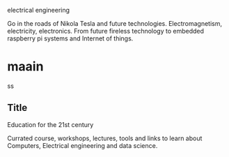 electrical engineering

Go in the roads of Nikola Tesla and future technologies. Electromagnetism, electricity, electronics. From future fireless technology to embedded raspberry pi systems and Internet of things.





# maain
ss
## Title
Education for the 21st century

Currated course, workshops, lectures, tools and links to learn about Computers, Electrical engineering and data science.
